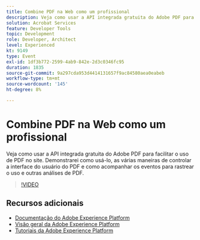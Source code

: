 ```yaml
---
title: Combine PDF na Web como um profissional
description: Veja como usar a API integrada gratuita do Adobe PDF para facilitar o uso de PDF no site. Demonstrarei como usá-lo, as várias maneiras de controlar a interface do usuário do PDF e como acompanhar os eventos para rastrear o uso e outras análises de PDF.
solution: Acrobat Services
feature: Developer Tools
topic: Development
role: Developer, Architect
level: Experienced
kt: 9149
type: Event
exl-id: 1df3b772-2599-4ab9-842e-2d3c0346fc95
duration: 1835
source-git-commit: 9a297cda953d4414131657f9ac84580aea0eabeb
workflow-type: tm+mt
source-wordcount: '145'
ht-degree: 8%

---
```


# Combine PDF na Web como um profissional

Veja como usar a API integrada gratuita do Adobe PDF para facilitar o uso de PDF no site. Demonstrarei como usá-lo, as várias maneiras de controlar a interface do usuário do PDF e como acompanhar os eventos para rastrear o uso e outras análises de PDF.


>[!VIDEO](https://video.tv.adobe.com/v/337602/?quality=12&learn=on&hidetitle=true)

## Recursos adicionais

- [Documentação do Adobe Experience Platform](https://experienceleague.adobe.com/docs/experience-platform.html?lang=pt-BR)
- [Visão geral da Adobe Experience Platform](https://experienceleague.adobe.com/docs/experience-platform/landing/home.html?lang=pt-BR)
- [Tutoriais da Adobe Experience Platform](https://experienceleague.adobe.com/docs/platform-learn/tutorials/overview.html?lang=pt-BR)
